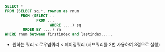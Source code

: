 ```sql
SELECT * 
FROM (SELECT sq.*, rownum as rnum 
       FROM (SELECT .. 
              FROM ...
			        WHERE ....) sq
        ORDER BY ....) rn
WHERE rnum between firstindex and lastindex.....
```

- 원하는 쿼리 <  로우넘쿼리 < 페이징쿼리 (서브쿼리를 2번 사용하여 3겹으로 실행)